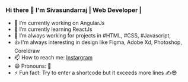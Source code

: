 ### Hi there 👋 I'm Sivasundarraj | Web Developer | 

- 🔭 I’m currently working on AngularJs
- 🌱 I’m currently learning ReactJs  
- 🤔 I’m always working for projects in #HTML, #CSS, #Javascript, 
- 👍 I'm always interesting in design like Figma, Adobe Xd, Photoshop, Coreldraw
- 📫 How to reach me: <a href="https://www.instagram.com/codingwithssr">Instargram</a>
- 😄 Pronouns: 🧑
- ⚡ Fun fact: Try to enter a shortcode but it exceeds more lines ✍😎

